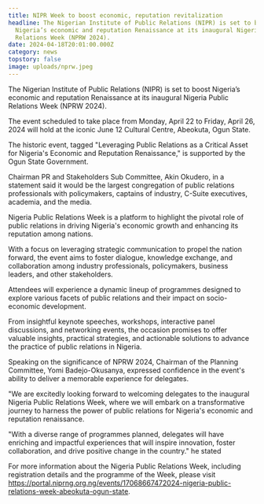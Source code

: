 ```yaml
---
title: NIPR Week to boost economic, reputation revitalization
headline: The Nigerian Institute of Public Relations (NIPR) is set to boost
  Nigeria’s economic and reputation Renaissance at its inaugural Nigeria Public
  Relations Week (NPRW 2024).
date: 2024-04-18T20:01:00.000Z
category: news
topstory: false
image: uploads/nprw.jpeg
---
```

The Nigerian Institute of Public Relations (NIPR) is set to boost Nigeria’s economic and reputation Renaissance at its inaugural Nigeria Public Relations Week (NPRW 2024).



The event scheduled to take place from Monday, April 22 to Friday, April 26, 2024 will hold at the iconic June 12 Cultural Centre,  Abeokuta, Ogun State.



The historic event, tagged "Leveraging Public Relations as a Critical Asset for Nigeria's Economic and Reputation Renaissance," is supported by the Ogun State Government. 



Chairman PR and Stakeholders Sub Committee, Akin Okudero, in a statement said it would be the largest congregation of public relations professionals with policymakers, captains of industry, C-Suite executives, academia, and the media.



Nigeria Public Relations Week is a platform to highlight the pivotal role of public relations in driving Nigeria's economic growth and enhancing its reputation among nations. 



With a focus on leveraging strategic communication to propel the nation forward, the event aims to foster dialogue, knowledge exchange, and collaboration among industry professionals, policymakers, business leaders, and other stakeholders.

 

Attendees will experience a dynamic lineup of programmes designed to explore various facets of public relations and their impact on socio-economic development.



 From insightful keynote speeches, workshops, interactive panel discussions, and networking events, the occasion promises to offer valuable insights, practical strategies, and actionable solutions to advance the practice of public relations in Nigeria.



Speaking on the significance of NPRW 2024, Chairman of the Planning Committee, Yomi Badejo-Okusanya, expressed confidence in the event's ability to deliver a memorable experience for delegates.



"We are excitedly looking forward to welcoming delegates to the inaugural Nigeria Public Relations Week, where we will embark on a transformative journey to harness the power of public relations for Nigeria's economic and reputation renaissance. 



"With a diverse range of programmes planned, delegates will have enriching and impactful experiences that will inspire innovation, foster collaboration, and drive positive change in the country." he stated

 

For more information about the Nigeria Public Relations Week, including registration details and the programme of the Week, please visit https://portal.niprng.org.ng/events/17068667472024-nigeria-public-relations-week-abeokuta-ogun-state.
